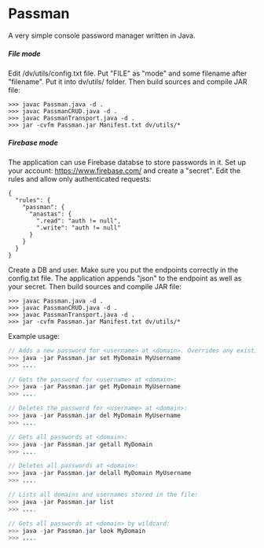 # Passman
A very simple console password manager written in Java.

##### File mode
Edit /dv/utils/config.txt file. Put "FILE" as "mode" and some filename after "filename". Put it into dv/utils/ folder.
Then build sources and compile JAR file:
```
>>> javac Passman.java -d .
>>> javac PassmanCRUD.java -d .
>>> javac PassmanTransport.java -d .
>>> jar -cvfm Passman.jar Manifest.txt dv/utils/*
```

##### Firebase mode
The application can use Firebase databse to store passwords in it.
Set up your account: https://www.firebase.com/ and create a "secret". Edit the rules and allow only authenticated requests:
```
{
  "rules": {
    "passman": {
      "anastas": {
        ".read": "auth != null",
        ".write": "auth != null"
      }
    }
  }
}
```
Create a DB and user. Make sure you put the endpoints correctly in the config.txt file. The application appends "json" to the endpoint as well as your secret.
Then build sources and compile JAR file:
```
>>> javac Passman.java -d .
>>> javac PassmanCRUD.java -d .
>>> javac PassmanTransport.java -d .
>>> jar -cvfm Passman.jar Manifest.txt dv/utils/*
```

Example usage:
```Java
// Adds a new password for <username> at <domain>. Overrides any existing:
>>> java -jar Passman.jar set MyDomain MyUsername
>>> ....

// Gets the password for <username> at <domain>:
>>> java -jar Passman.jar get MyDomain MyUsername
>>> ....

// Deletes the password for <username> at <domain>:
>>> java -jar Passman.jar del MyDomain MyUsername
>>> ....

// Gets all passwords at <domain>:
>>> java -jar Passman.jar getall MyDomain
>>> ....

// Deletes all passwords at <domain>:
>>> java -jar Passman.jar delall MyDomain MyUsername
>>> ....

// Lists all domains and usernames stored in the file:
>>> java -jar Passman.jar list
>>> ....

// Gets all passwords at <domain> by wildcard:
>>> java -jar Passman.jar look MyDomain
>>> ....
```
